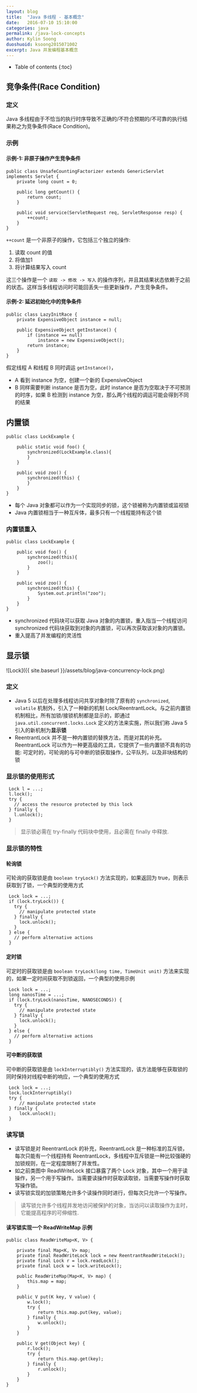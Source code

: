 ```yaml
---
layout: blog
title:  "Java 多线程 - 基本概念"
date:   2016-07-10 15:10:00
categories: java
permalink: /java-lock-concepts
author: Kylin Soong
duoshuoid: ksoong2015071002
excerpt: Java 并发编程基本概念
---
```


* Table of contents
{:toc}

## 竞争条件(Race Condition)

### 定义

Java 多线程由于不恰当的执行时序导致不正确的/不符合预期的/不可靠的执行结果称之为竞争条件(Race Condition)。

### 示例

#### 示例-1: 非原子操作产生竞争条件

~~~
public class UnsafeCountingFactorizer extends GenericServlet implements Servlet {
    private long count = 0;

    public long getCount() {
        return count;
    }

    public void service(ServletRequest req, ServletResponse resp) {
        ++count;
    }
}
~~~

`++count` 是一个非原子的操作，它包括三个独立的操作:

1. 读取 count 的值
2. 将值加1
3. 将计算结果写入 count

这三个操作是一个 `读取 -> 修改 -> 写入` 的操作序列，并且其结果状态依赖于之前的状态。这样当多线程访问时可能回丢失一些更新操作，产生竞争条件。

#### 示例-2: 延迟初始化中的竞争条件

~~~
public class LazyInitRace {
    private ExpensiveObject instance = null;

    public ExpensiveObject getInstance() {
        if (instance == null)
            instance = new ExpensiveObject();
        return instance;
    }
}
~~~

假定线程 A 和线程 B 同时调运 `getInstance()`，

* A 看到 instance 为空，创建一个新的 ExpensiveObject
* B 同样需要判断 instance 是否为空，此时 instance 是否为空取决于不可预测的时序，如果 B 检测到 instance 为空，那么两个线程的调运可能会得到不同的结果

## 内置锁

~~~
public class LockExample {
    
    public static void foo() {
        synchronized(LockExample.class){         
        }
    }
    
    public void zoo() {
        synchronized(this) {
        }
    }
}
~~~

* 每个 Java 对象都可以作为一个实现同步的锁，这个锁被称为内置锁或监视锁
* Java 内置锁相当于一种互斥体，最多只有一个线程能持有这个锁

### 内置锁重入

~~~
public class LockExample {
    
    public void foo() {
        synchronized(this){   
            zoo();
        }
    }
    
    public void zoo() {
        synchronized(this) {
            System.out.println("zoo");
        }
    }
}
~~~

* synchronized 代码块可以获取 Java 对象的内置锁，重入指当一个线程访问 synchronized 代码块获取到对象的内置锁，可以再次获取该对象的内置锁。
* 重入提高了并发编程的灵活性

## 显示锁

![Lock]({{ site.baseurl }}/assets/blog/java-concurrency-lock.png)

### 定义

* Java 5 以后在处理多线程访问共享对象时除了原有的 `synchronized`, `volatile` 机制外，引入了一种新的机制 Lock/ReentrantLock。与之前内置锁机制相比，所有加锁/接锁机制都是显示的，即通过 `java.util.concurrent.locks.Lock` 定义的方法来实施，所以我们称 Java 5 引入的新机制为**显示锁**
* ReentrantLock 并不是一种内置锁的替换方法，而是对其的补充。ReentrantLock 可以作为一种更高级的工具，它提供了一些内置锁不具有的功能: 可定时的，可轮询的与可中断的锁获取操作，公平队列，以及非块结构的锁

### 显示锁的使用形式

~~~
 Lock l = ...;
 l.lock();
 try {
   // access the resource protected by this lock
 } finally {
   l.unlock();
 }
~~~ 

> 显示锁必需在 try-finally 代码块中使用，且必需在 finally 中释放.

### 显示锁的特性

#### 轮询锁

可轮询的获取锁是由 `boolean tryLock()` 方法实现的，如果返回为 true，则表示获取到了锁，一个典型的使用方式

~~~
 Lock lock = ...;
 if (lock.tryLock()) {
   try {
     // manipulate protected state
   } finally {
     lock.unlock();
   }
 } else {
   // perform alternative actions
 }
~~~

#### 定时锁

可定时的获取锁是由 `boolean tryLock(long time, TimeUnit unit)` 方法来实现的，如果一定时间获取不到锁返回，一个典型的使用示例

~~~
 Lock lock = ...;
 long nanosTime = ...;
 if (lock.tryLock(nanosTime, NANOSECONDS)) {
   try {
     // manipulate protected state
   } finally {
     lock.unlock();
   }
 } else {
   // perform alternative actions
 }
~~~

#### 可中断的获取锁

可中断的获取锁是由 `lockInterruptibly()` 方法实现的，该方法能够在获取锁的同时保持对线程中断的响应，一个典型的使用方式

~~~
 Lock lock = ...;
 lock.lockInterruptibly()
 try {
     // manipulate protected state
 } finally {
     lock.unlock();
 }
~~~

### 读写锁

* 读写锁是对 ReentrantLock 的补充，ReentrantLock 是一种标准的互斥锁，每次只能有一个线程持有 ReentrantLock，多线程中互斥锁是一种比较强硬的加锁规则，在一定程度限制了并发性。
* 如之前类图中 ReadWriteLock 接口暴露了两个 Lock 对象，其中一个用于读操作，另一个用于写操作。当需要读操作时获取读取锁，当需要写操作时获取写操作锁。
* 读写锁实现的加锁策略允许多个读操作同时进行，但每次只允许一个写操作。

> 读写锁允许多个线程并发地访问被保护的对象，当访问以读取操作为主时，它能提高程序的可伸缩性.

#### 读写锁实现一个 ReadWriteMap 示例

~~~
public class ReadWriteMap<K, V> {
    
    private final Map<K, V> map;
    private final ReadWriteLock lock = new ReentrantReadWriteLock();
    private final Lock r = lock.readLock();
    private final Lock w = lock.writeLock();
    
    public ReadWriteMap(Map<K, V> map) {
        this.map = map;
    }
    
    public V put(K key, V value) {
        w.lock();
        try {
            return this.map.put(key, value);
        } finally {
            w.unlock();
        }
    }
    
    public V get(Object key) {
        r.lock();
        try {
            return this.map.get(key);
        } finally {
            r.unlock();
        }
    }
}
~~~
